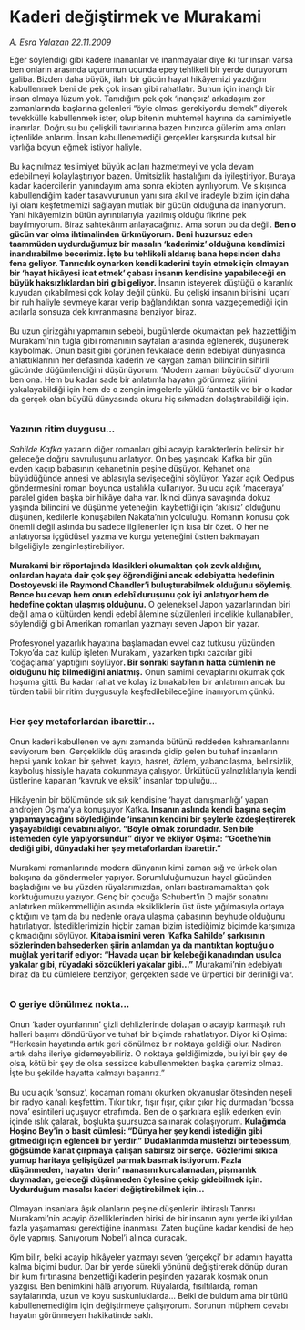 # Kaderi değiştirmek ve Murakami

*A. Esra Yalazan 22.11.2009*

<div class="taraf_structure_2col_1zq">
<div class="margen_n">



 <p>Eğer söylendiği gibi kadere inananlar ve inanmayalar diye iki tür insan varsa ben onların arasında uçurumun ucunda epey tehlikeli bir yerde duruyorum galiba. Bizden daha büyük, ilahi bir gücün hayat hikâyemizi yazdığını kabullenmek beni de pek çok insan gibi rahatlatır. Bunun için inançlı bir insan olmaya lüzum yok. Tanıdığım pek çok ‘inançsız’ arkadaşım zor zamanlarında başlarına gelenleri “öyle olması gerekiyordu demek” diyerek tevekkülle kabullenmek ister, olup bitenin muhtemel hayrına da samimiyetle inanırlar. Doğrusu bu çelişkili tavırlarına bazen hınzırca gülerim ama onları içtenlikle anlarım. İnsan kabullenemediği gerçekler karşısında kutsal bir varlığa boyun eğmek istiyor haliyle. <br/><br/>Bu kaçınılmaz teslimiyet büyük acıları hazmetmeyi ve yola devam edebilmeyi kolaylaştırıyor bazen. Ümitsizlik hastalığını da iyileştiriyor. Buraya kadar kadercilerin yanındayım ama sonra ekipten ayrılıyorum. Ve sıkışınca kabullendiğim kader tasavvurunun yanı sıra akıl ve iradeyle bizim için daha iyi olanı keşfetmemizi sağlayan mutlak bir gücün olduğuna da inanıyorum. Yani hikâyemizin bütün ayrıntılarıyla yazılmış olduğu fikrine pek bayılmıyorum. Biraz sahtekârım anlayacağınız. Ama sorun bu da değil. <b>Ben o gücün var olma ihtimalinden ürkmüyorum. Beni huzursuz eden taammüden uydurduğumuz bir masalın ‘kaderimiz’ olduğuna kendimizi inandırabilme becerimiz. İşte bu tehlikeli aldanış bana hepsinden daha fena geliyor. Tanrıcılık oynarken kendi kaderini tayin etmek için olmayan bir ‘hayat hikâyesi icat etmek’ çabası insanın kendisine yapabileceği en büyük haksızlıklardan biri gibi geliyor.</b> İnsanın isteyerek düştüğü o karanlık kuyudan çıkabilmesi çok kolay değil çünkü. Bu çelişki insanın birisini ‘uçarı’ bir ruh haliyle sevmeye karar verip bağlandıktan sonra vazgeçemediği için acılarla sonsuza dek kıvranmasına benziyor biraz. <br/><br/>Bu uzun girizgâhı yapmamın sebebi, bugünlerde okumaktan pek hazzettiğim Murakami’nin tuğla gibi romanının sayfaları arasında eğlenerek, düşünerek kaybolmak. Onun basit gibi görünen fevkalade derin edebiyat dünyasında anlattıklarının her defasında kaderin ve kaygan zaman bilincinin sihirli gücünde düğümlendiğini düşünüyorum. ‘Modern zaman büyücüsü’ diyorum ben ona. Hem bu kadar sade bir anlatımla hayatın görünmez şiirini yakalayabildiği için hem de o zengin imgelerle yüklü fantastik ve bir o kadar da gerçek olan büyülü dünyasında okuru hiç sıkmadan dolaştırabildiği için. <b><br/><br/><br/><font size="3">Yazının ritim duygusu...</font></b><i> <br/><br/>Sahilde Kafka</i> yazarın diğer romanları gibi acayip karakterlerin belirsiz bir geleceğe doğru savruluşunu anlatıyor. On beş yaşındaki Kafka bir gün evden kaçıp babasının kehanetinin peşine düşüyor. Kehanet ona büyüdüğünde annesi ve ablasıyla sevişeceğini söylüyor. Yazar açık Oedipus göndermesini roman boyunca ustalıkla kullanıyor. Bu ucu açık ‘maceraya’ paralel giden başka bir hikâye daha var. İkinci dünya savaşında dokuz yaşında bilincini ve düşünme yeteneğini kaybettiği için ‘akılsız’ olduğunu düşünen, kedilerle konuşabilen Nakata’nın yolculuğu. Romanın konusu çok önemli değil aslında bu sadece ilgilenenler için kısa bir özet. O her ne anlatıyorsa içgüdüsel yazma ve kurgu yeteneğini üstten bakmayan bilgeliğiyle zenginleştirebiliyor. <b><br/><br/>Murakami bir röportajında klasikleri okumaktan çok zevk aldığını, onlardan hayata dair çok şey öğrendiğini ancak edebiyatta hedefinin Dostoyevski ile Raymond Chandler’i buluşturabilmek olduğunu söylemiş. Bence bu cevap hem onun edebî duruşunu çok iyi anlatıyor hem de hedefine çoktan ulaşmış olduğunu.</b> O geleneksel Japon yazarlarından biri değil ama o kültürden kendi edebî âlemine süzülenleri incelikle kullanabilen, söylendiği gibi Amerikan romanları yazmayı seven Japon bir yazar. <br/><br/>Profesyonel yazarlık hayatına başlamadan evvel caz tutkusu yüzünden Tokyo’da caz kulüp işleten Murakami, yazarken tıpkı cazcılar gibi ‘doğaçlama’ yaptığını söylüyor<b>. Bir sonraki sayfanın hatta cümlenin ne olduğunu hiç bilmediğini anlatmış.</b> Onun samimi cevaplarını okumak çok hoşuma gitti. Bu kadar rahat ve kolay iz bırakabilen bir anlatımın ancak bu türden tabii bir ritim duygusuyla keşfedilebileceğine inanıyorum çünkü.<b> <br/><br/><br/><font size="3">Her şey metaforlardan ibarettir...</font></b> <br/><br/>Onun kaderi kabullenen ve aynı zamanda bütünü reddeden kahramanlarını seviyorum ben. Gerçeklikle düş arasında gidip gelen bu tuhaf insanların hepsi yanık kokan bir şehvet, kayıp, hasret, özlem, yabancılaşma, belirsizlik, kayboluş hissiyle hayata dokunmaya çalışıyor. Ürkütücü yalnızlıklarıyla kendi üstlerine kapanan ‘kavruk ve eksik’ insanlar topluluğu... <br/><br/>Hikâyenin bir bölümünde sık sık kendisine ‘hayat danışmanlığı’ yapan androjen Oşima’yla konuşuyor Kafka<b>. İnsanın aslında kendi başına seçim yapamayacağını söylediğinde ‘insanın kendini bir şeylerle özdeşleştirerek yaşayabildiği cevabını alıyor. “Böyle olmak zorundadır. Sen bile istemeden öyle yapıyorsundur” diyor ve ekliyor Oşima: “Goethe’nin dediği gibi, dünyadaki her şey metaforlardan ibarettir.” </b><br/><br/>Murakami romanlarında modern dünyanın kimi zaman sığ ve ürkek olan bakışına da göndermeler yapıyor. Sorumluluğumuzun hayal gücünden başladığını ve bu yüzden rüyalarımızdan, onları bastıramamaktan çok korktuğumuzu yazıyor. Genç bir çocuğa Schubert’in D majör sonatını anlatırken mükemmelliğin aslında eksikliklerin üst üste yığılmasıyla ortaya çıktığını ve tam da bu nedenle oraya ulaşma çabasının beyhude olduğunu hatırlatıyor. İstediklerimizin hiçbir zaman bizim istediğimiz biçimde karşımıza çıkmadığını söylüyor. <b>Kitaba ismini veren ‘Kafka Sahilde’ şarkısının sözlerinden bahsederken şiirin anlamdan ya da mantıktan koptuğu o muğlak yeri tarif ediyor: “Havada uçan bir kelebeği kanadından usulca yakalar gibi, rüyadaki sözcükleri yakalar gibi...”</b> Murakami’nin edebiyatı biraz da bu cümlelere benziyor; gerçekten sade ve ürpertici bir derinliği var.<b> <br/><br/><br/><font size="3">O geriye dönülmez nokta...</font></b> <br/><br/>Onun ‘kader oyunlarının’ gizli dehlizlerinde dolaşan o acayip karmaşık ruh halleri başımı döndürüyor ve tuhaf bir biçimde rahatlatıyor. Diyor ki Oşima: “Herkesin hayatında artık geri dönülmez bir noktaya geldiği olur. Nadiren artık daha ileriye gidemeyebiliriz. O noktaya geldiğimizde, bu iyi bir şey de olsa, kötü bir şey de olsa sessizce kabullenmekten başka çaremiz olmaz. İşte bu şekilde hayatta kalmayı başarırız.” <br/><br/>Bu ucu açık ‘sonsuz’, kocaman romanı okurken okyanuslar ötesinden neşeli bir radyo kanalı keşfettim. Tıkır tıkır, fışır fışır, çıkır çıkır hiç durmadan ‘bossa nova’ esintileri uçuşuyor etrafımda. Ben de o şarkılara eşlik ederken evin içinde ıslık çalarak, boşlukta şuursuzca salınarak dolaşıyorum. <b>Kulağımda Hoşino Bey’in o basit cümlesi: “Dünya her şey kendi istediğin gibi gitmediği için eğlenceli bir yerdir.”</b> <b>Dudaklarımda müstehzi bir tebessüm, göğsümde kanat çırpmaya çalışan sabırsız bir serçe.</b> <b>Gözlerimi sıkıca yumup haritaya gelişigüzel parmak basmak istiyorum. Fazla düşünmeden, hayatın ‘derin’ manasını kurcalamadan, pişmanlık duymadan, geleceği düşünmeden öylesine çekip gidebilmek için. Uydurduğum masalsı kaderi değiştirebilmek için...</b> <br/><br/>Olmayan insanlara âşık olanların peşine düşenlerin ihtiraslı Tanrısı Murakami’nin acayip özelliklerinden birisi de bir insanın aynı yerde iki yıldan fazla yaşamaması gerektiğine inanması. Zaten bugüne kadar kendisi de hep öyle yapmış. Sanıyorum Nobel’i alınca duracak. <br/><br/>Kim bilir, belki acayip hikâyeler yazmayı seven ‘gerçekçi’ bir adamın hayatta kalma biçimi budur. Dar bir yerde sürekli yönünü değiştirerek dönüp duran bir kum fırtınasına benzettiği kaderin peşinden yazarak koşmak onun yazgısı. Ben benimkini hâlâ arıyorum. Rüyalarda, fısıltılarda, roman sayfalarında, uzun ve koyu suskunluklarda... Belki de buldum ama bir türlü kabullenemediğim için değiştirmeye çalışıyorum. Sorunun müphem cevabı hayatın görünmeyen hakikatinde saklı.</p>
<br/>
<br/>
<br/>



<br/>


<div id="taraf_not">
</div>

</div>


</div>
